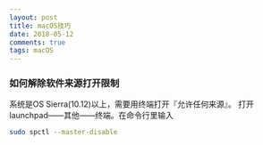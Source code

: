 ```yaml
---
layout: post
title: macOS技巧
date: 2018-05-12 
comments: true
tags: macOS  
---
```

### 如何解除软件来源打开限制
系统是OS Sierra(10.12)以上，需要用终端打开『允许任何来源』。
打开launchpad——其他——终端。在命令行里输入
```bash
sudo spctl --master-disable
```